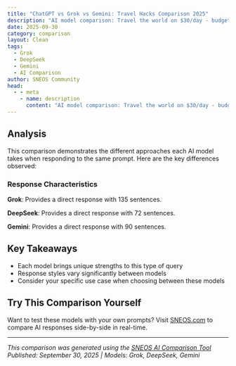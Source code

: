 ```yaml
---
title: "ChatGPT vs Grok vs Gemini: Travel Hacks Comparison 2025"
description: "AI model comparison: Travel the world on $30/day - budget travel secrets..."
date: 2025-09-30
category: comparison
layout: Clean
tags:
  - Grok
  - DeepSeek
  - Gemini
  - AI Comparison
author: SNEOS Community
head:
  - - meta
    - name: description
      content: "AI model comparison: Travel the world on $30/day - budget travel secrets..."
---
```


<ChatComparison
  title="ChatGPT vs Grok vs Gemini: Travel Hacks Comparison 2025"
  prompt="Travel the world on $30/day - budget travel secrets"
  :responses='{
    "Grok": "Traveling the world on $30 a day is absolutely possible with careful planning, a minimalist mindset, and a willingness to embrace budget travel strategies. This amount will vary in feasibility depending on the destination (e.g., Southeast Asia vs. Western Europe), but I\u2019ll outline universal tips and secrets to make it work in most places. The key is to prioritize low-cost destinations, be flexible, and cut expenses on accommodation, food, transport, and activities. Let\u2019s break it down with a daily budget goal of $30 (or about $900/month).\n\n---\n\n### **1. Choose Affordable Destinations**\nSome regions are inherently cheaper for travelers. Focus on countries where the cost of living is low and the exchange rate works in your favor. Examples include:\n- **Southeast Asia**: Thailand, Vietnam, Cambodia, Laos, Indonesia ($15-25/day possible)\n- **South Asia**: India, Nepal, Sri Lanka ($10-20/day possible)\n- **Central America**: Guatemala, Nicaragua, Honduras ($20-30/day possible)\n- **Eastern Europe**: Romania, Bulgaria, Ukraine (before current conflicts, check safety) ($25-30/day possible)\n- **Africa**: Morocco, Egypt (outside tourist traps), parts of East Africa like Tanzania ($20-30/day possible)\n\n**Avoid**: Western Europe, North America, Australia, Japan, and major tourist hubs in peak season unless you\u2019ve mastered extreme budget hacks (more on this later).\n\n**Secret**: Use resources like Numbeo.com to compare costs of living and daily expenses in different countries. Also, check exchange rates on XE.com to see where your money stretches furthest.\n\n---\n\n### **2. Accommodation: $5-10/day**\nAccommodation is one of the biggest expenses, but you can drastically reduce costs with these options:\n- **Hostels**: Dorm beds in budget hostels cost $3-10/night in affordable regions. Use Hostelworld or Booking.com to find deals.\n- **Couchsurfing**: Stay with locals for free via Couchsurfing.com. It\u2019s a cultural exchange, so be respectful and contribute (e.g., cook a meal or share a small gift).\n- **Work Exchanges**: Platforms like Workaway.info or WWOOF let you trade a few hours of work (e.g., hostel cleaning, farm help) for free accommodation and sometimes meals. Cost: ~$0.\n- **Camping**: In safe areas, camp for free or at low-cost sites (bring a lightweight tent). Check local laws on wild camping.\n- **House Sitting**: Platforms like TrustedHousesitters.com connect you with homeowners needing pet or house care while they\u2019re away. You stay for free (though memberships cost ~$100/year, so plan long-term stays to make it worth it).\n\n**Secret**: Travel during off-peak seasons for lower hostel rates. Also, book directly with hostels for discounts (avoid booking fees on third-party sites).\n\n---\n\n### **3. Food: $5-10/day**\nEating cheaply doesn\u2019t mean starving\u2014it means eating like a local.\n- **Street Food**: In places like Thailand or India, a meal from a street vendor costs $1-3. It\u2019s fresh, authentic, and often safer than you think (look for busy stalls with locals eating).\n- **Local Markets**: Buy fresh produce, bread, or snacks from markets and cook if you have access to a hostel kitchen. Example: A day\u2019s worth of groceries in Vietnam might cost $3-5.\n- **Avoid Restaurants**: Especially in tourist areas where prices are inflated. If you must, share meals with fellow travelers to split costs.\n- **Free Food**: Join free food-sharing events via apps like Olio or look for \u201Cpay-what-you-want\u201D community meals in some cities. Also, some hostels offer free breakfast\u2014maximize it!\n\n**Secret**: Carry a reusable water bottle and refill it (check if tap water is safe or use a filter like LifeStraw). Avoid bottled water ($1-2/day adds up). Also, learn basic recipes (rice, lentils, veggies) for cheap, nutritious meals.\n\n---\n\n### **4. Transportation: $3-5/day**\nGetting around cheaply requires patience and flexibility.\n- **Local Transport**: Use public buses, shared taxis (e.g., tuk-tuks in Asia, matatus in Africa), or trains over private cabs or tourist shuttles. Example: A local bus in India might cost $0.50 vs. $5 for a taxi.\n- **Walk or Bike**: In small towns or cities, walk everywhere or rent a bike for $1-2/day. It\u2019s free exercise and lets you explore hidden spots.\n- **Hitchhiking**: In safe, culturally accepting areas (e.g., parts of Europe or New Zealand), hitchhiking can save money. Always prioritize safety\u2014travel with a companion and trust your instincts.\n- **Slow Travel**: Stay in one place longer to reduce transport costs. Moving every few days racks up fares. Plus, locals often offer discounts for extended stays.\n- **Budget Flights**: Use Skyscanner or Google Flights to find dirt-cheap regional flights (e.g., $20-50 flights in Asia via AirAsia). Book in advance and be flexible with dates.\n\n**Secret**: Overnight buses or trains save on accommodation costs. Sleep while you travel! Also, join ride-sharing apps like BlaBlaCar for cheap intercity rides in some regions.\n\n---\n\n### **5. Activities \u0026 Sightseeing: $2-5/day**\nYou don\u2019t need expensive tours to experience a place.\n- **Free Attractions**: Many cities have free museums (e.g., free entry days), parks, markets, and festivals. Research ahead on sites like Lonely Planet or local blogs.\n- **Walking Tours**: Join free walking tours (tip-based, usually $1-3) in major cities to learn history and meet people.\n- **Off-the-Beaten-Path**: Skip overpriced tourist traps (e.g., $30 entry to famous temples) and explore lesser-known sites for free or a small fee.\n- **Cultural Immersion**: Spend time with locals\u2014join community events, attend local markets, or volunteer. Often free and more meaningful.\n\n**Secret**: Use apps like Meetup.com to find free local events or connect with residents for insider tips on cheap or free things to do.\n\n---\n\n### **6. Miscellaneous: $2-5/day**\nThis covers internet, laundry, toiletries, visas, and unexpected costs.\n- **Internet**: Use free Wi-Fi at hostels, cafes, or libraries. If you need data, buy a cheap local SIM card (e.g., $5 for 1GB in many countries).\n- **Laundry**: Wash clothes by hand in hostel sinks or use cheap local laundromats ($1-2/load).\n- **Visas**: Research visa costs and opt for countries with free or low-cost entry (e.g., visa-free for many passports in Southeast Asia). Use e-visas to save on processing fees.\n- **Emergency Fund**: Keep a small reserve for unexpected expenses, but aim to stick to the daily budget.\n\n**Secret**: Travel light to avoid baggage fees\u2014bring a 40L backpack with essentials only. Also, barter for small items or services in markets where it\u2019s culturally accepted.\n\n---\n\n### **Sample Daily Budget Breakdown ($30/day)**\n- **Accommodation**: $8 (hostel dorm or Couchsurfing with a small contribution)\n- **Food**: $9 (street food for breakfast $2, lunch $3, dinner $4)\n- **Transport**: $4 (local bus or walking most of the time)\n- **Activities**: $4 (free attractions or small entry fees)\n- **Miscellaneous**: $5 (internet, small purchases, buffer)\n\n**Note**: In cheaper countries like India or Vietnam, you might spend closer to $15-20/day, allowing you to save for pricier destinations or splurges.\n\n---\n\n### **Additional Budget Travel Secrets**\n1. **Travel Off-Season**: Prices for flights, hostels, and tours drop during shoulder or low seasons (e.g., Southeast Asia during monsoon, Europe in late fall).\n2. **Volunteering**: Beyond Workaway, volunteer with local NGOs or hostels for free room and board. It\u2019s rewarding and cost-saving.\n3. **Minimal Gear**: Invest in durable, multi-use items (e.g., a good backpack, water filter, lightweight sleeping bag) to avoid replacement costs.\n4. **Earn While Traveling**: Freelance online (writing, graphic design, tutoring) via platforms like Upwork or Fiverr to offset costs. Even $10/day extra helps.\n5. **Group Travel**: Team up with other backpackers to split costs on transport, food, or accommodation rentals.\n\n---\n\n### **Challenges \u0026 How to Overcome Them**\n- **Burnout**: Living on $30/day can be exhausting. Take breaks in cheaper areas to recharge, and treat yourself occasionally (e.g., a $5 massage in Thailand).\n- **Safety**: Budget travel often means less secure areas. Research neighborhoods, avoid flashy displays of wealth, and trust your gut.\n- **Health**: Cheap food or poor sanitation can lead to illness. Carry a basic first-aid kit, stick to busy food stalls, and get travel insurance (e.g., World Nomads, ~$50/month).\n- **Language Barriers**: Use translation apps like Google Translate and learn basic phrases to haggle or ask for help.\n\n---\n\n### **Where to Start**\n- **Plan Your Route**: Start in a cheap region like Southeast Asia. A sample 3-month route could be Thailand ($20/day), Vietnam ($18/day), and Cambodia ($20/day).\n- **Set a Monthly Budget**: Aim for $900/month ($30 x 30 days). Track spending with apps like Trail Wallet or Splitwise.\n- **Build a Small Buffer**: Save $500-1,000 for emergencies or visa/flight costs before you leave.\n\n**Final Secret**: Budget travel is about experiences, not luxury. Embrace the simplicity\u2014sleeping",
    "DeepSeek": "Of course! Traveling the world on $30 a day is not only possible, it\u0027s an incredibly rewarding way to experience the world. It requires a mindset shift from a *vacation* (comfort, luxury) to an *adventure* (experience, immersion).\n\nHere are the budget travel secrets to make it happen.\n\n### The Golden Rule: The Three Big Levers\n\nYour daily budget is dominated by three expenses. Master these, and you\u0027ve won the game.\n\n1.  **Location, Location, Location:** Where you go determines your baseline cost.\n2.  **Accommodation:** This is your biggest fixed cost.\n3.  **Food \u0026 Drink:** The easiest area to blow your budget or save a fortune.\n\n---\n\n### Secret #1: Choose Your Destinations Wisely\n\nFor a $30/day budget, you must focus on regions where your money goes far. Europe, Australia, and Japan will be nearly impossible. Instead, think:\n\n*   **Southeast Asia:** Thailand, Vietnam, Cambodia, Laos, Indonesia (outside of Bali\u0027s main areas), The Philippines. This is the holy grail of budget travel.\n*   **South Asia:** Nepal, India, Sri Lanka, Bangladesh.\n*   **Central America:** Guatemala, Nicaragua, El Salvador, Honduras (with caution).\n*   **South America:** Bolivia, Peru (outside of Machu Picchu tours), Colombia, Ecuador.\n*   **Eastern Europe:** Albania, Bosnia \u0026 Herzegovina, Ukraine (check safety), Georgia, Armenia. (Tighter, but possible).\n*   **Parts of Africa:** Morocco, Egypt, Kenya (on a tight backpacker trail).\n\n**Pro Tip:** Use a site like [Nomad List](https://nomadlist.com/) to quickly compare the cost of living in cities worldwide.\n\n---\n\n### Secret #2: Slash Your Accommodation Costs\n\nThis is your #1 expense to optimize.\n\n*   **Hostels are Your Best Friend:** A dorm bed is the single cheapest way to sleep. It\u0027s not just about saving money; it\u0027s about meeting other travelers, sharing tips, and finding companions. Use apps like **Hostelworld**.\n*   **Guesthouses \u0026 Homestays:** In many cheap countries, family-run guesthouses can be even cheaper than hostels and offer a more authentic experience.\n*   **Work Exchanges (The Game Changer):** Websites like **Workaway** and **Worldpackers** connect you with hosts who provide free room and board (and sometimes meals) in exchange for a few hours of work per day. This could be hostel work, farming, teaching English, or animal care. **This can reduce your daily cost to near zero.**\n*   **Couchsurfing:** The original sharing economy platform. Stay with locals for free. It requires a good profile, trust, and social skills, but it\u0027s an incredible cultural experience.\n*   **Camping:** If you have the gear and are in a suitable location, wild camping is free. Always check local laws.\n\n---\n\n### Secret #3: Eat \u0026 Drink Like a Local\n\nDon\u0027t fall into the tourist restaurant trap.\n\n*   **Street Food is King:** It\u0027s cheap, delicious, fresh, and where the locals eat. A meal from a street vendor can cost $1-$3 in Southeast Asia.\n*   **Local Markets:** Buy fresh fruit, bread, and snacks from markets for a cheap breakfast and lunch.\n*   **Avoid Imported Drinks:** A bottle of imported beer or wine will destroy your budget. Drink local beer, rum, or just stick with water.\n*   **Cook Your Own Meals:** If your hostel has a kitchen, use it! Cooking pasta, rice, and vegetables with a group is incredibly cheap.\n*   **Carry a Reusable Water Bottle:** In countries where tap water isn\u0027t safe, buy the largest, cheapest jugs of water you can find and refill your bottle. Better yet, carry a **water filter/purifier bottle** like a Grayl or Lifestraw.\n\n---\n\n### Secret #4: Master Cheap (or Free) Transportation\n\n*   **Walk Everywhere:** The best way to see a city and it\u0027s free.\n*   **Public Transportation:** Buses, trains, and local \u0022chicken buses\u0022 are a fraction of the cost of taxis or tours.\n*   **Overnight Buses/Trains:** This is a classic budget secret. You save the cost of a night\u0027s accommodation *and* cover long distances. A double win.\n*   **Ride-Sharing:** Use apps like **BlaBlaCar** (popular in Europe and Latin America) to catch a ride with someone going your way for a small fee.\n*   **Budget Airlines:** In regions like Europe and Asia, carriers like Ryanair and AirAsia can be absurdly cheap if you book in advance and travel with carry-on only.\n\n---\n\n### Secret #5: Find Free \u0026 Cheap Entertainment\n\nYou don\u0027t need expensive tours to have a rich experience.\n\n*   **Free Walking Tours:** These are available in most major cities worldwide. You tip the guide at the end what you think it was worth (usually $5-$10 is great).\n*   **Hiking \u0026 Nature:** Beaches, mountains, and forests are almost always free to explore.\n*   **Museum Free Days:** Most cities have museums that are free or \u0022pay what you wish\u0022 on one specific day of the week or month. Do your research.\n*   **People-Watching:** Grab a cheap coffee or beer from a store, find a park or a bustling square, and just watch the world go by. It\u0027s the best show in town.\n\n---\n\n### Putting It All Together: A Sample $30 Day in Vietnam\n\nLet\u0027s see how the math works in a budget-friendly country:\n\n*   **Accommodation:** Dorm Bed in a good hostel - **$6**\n*   **Food:**\n    *   Breakfast: Banh Mi (Vietnamese sandwich) from a street stall - **$1.50**\n    *   Lunch: Bowl of Pho (noodle soup) - **$2**\n    *   Dinner: Com Tam (broken rice with pork) \u0026 a local beer - **$4**\n*   **Transport:** Scooter rental for the day (split with one friend) - **$3**\n*   **Activities:** Exploring ancient ruins, visiting a local market, swimming at the beach - **$0**\n*   **Miscellaneous:** Water, snacks, a smoothie - **$3.50**\n\n**Total: $20**\n\nYou even have $10 left over for a splurge\u2014a massage, a museum entry, or a few more beers! This is the power of choosing the right location and adopting the local lifestyle.\n\n### Final Pro-Tips \u0026 Mindset\n\n*   **Travel Slow:** The more you move, the more you spend on transportation. Staying in one place for a week allows you to get weekly rental discounts and really learn the cheap local spots.\n*   **Be Flexible:** Use apps like Skyscanner and search for flights to \u0022Everywhere\u0022 to find the cheapest destinations from your location.\n*   **Embrace the Adventure:** The \u0022hardship\u0022 of budget travel\u2014the crowded buses, the street food, the shared dorms\u2014often becomes the source of your best stories and most genuine connections.\n\nIt\u0027s not about being cheap; it\u0027s about being resourceful. It\u0027s a passport to a deeper, more authentic, and ultimately more liberating way to see the world. Happy travels",
    "Gemini": "Traveling the world on $30 a day is definitely achievable, but it requires careful planning, resourcefulness, and a willingness to embrace a more basic travel style.  Here\u0027s a breakdown of the secrets to make it happen:\n\n**1.  Planning \u0026 Research is Key:**\n\n*   **Destination Choice is Paramount:**\n    *   **Southeast Asia (Vietnam, Thailand, Cambodia, Laos, Indonesia, Malaysia):**  These are classic budget destinations for a reason. Food, accommodation, and transportation are incredibly affordable.\n    *   **Eastern Europe (Poland, Czech Republic, Hungary, Romania, Bulgaria, Albania):**  Much more budget-friendly than Western Europe.\n    *   **Central America (Guatemala, Nicaragua, Honduras, El Salvador):** Offer stunning landscapes and culture at lower prices.\n    *   **South America (Bolivia, Ecuador, Peru, Colombia):**  Be aware of safety concerns in some areas, but can be done cheaply.\n    *   **Consider off-season travel:** Prices for flights and accommodation plummet during the shoulder seasons (spring and fall) or the low season.\n\n*   **Deep Dive into Costs:** Before you even book a flight, research the average cost of:\n    *   **Accommodation:** Hostels, guesthouses, camping.\n    *   **Food:** Street food, local markets, self-catering.\n    *   **Transportation:** Local buses, trains (if affordable), hitchhiking (use caution).\n    *   **Activities:** Free walking tours, hiking, local festivals.\n\n*   **Use Travel Apps and Websites:**\n    *   **Skyscanner, Google Flights, Momondo:**  Compare flight prices.  Be flexible with dates and airports.\n    *   **Hostelworld, Booking.com, Agoda:**  Find budget-friendly accommodation.\n    *   **Rome2Rio:**  Plan transportation routes.\n    *   **Budget Your Trip:**  A fantastic resource to see average daily costs for various destinations.\n\n**2.  Accommodation Savings:**\n\n*   **Hostels:**  Your best friend. Dorm rooms are the cheapest option, allowing you to meet other travelers and often include basic amenities like kitchens.\n*   **Couchsurfing:**  Stay with locals for free! It\u0027s also a great way to get insider tips and immerse yourself in the culture. Be sure to read profiles carefully and choose hosts with good reviews.\n*   **Camping:** If you enjoy the outdoors, camping can be extremely budget-friendly, especially if you have your own gear.  Check for campsites and permits in advance.\n*   **Guesthouses and Homestays:**  In many countries, locally-run guesthouses and homestays are more affordable than hotels and offer a more authentic experience.\n*   **Overnight Transportation:**  Taking overnight buses or trains saves you a night\u0027s accommodation cost and gets you to your next destination.  This works well in some regions.\n\n**3.  Food and Drink Strategies:**\n\n*   **Embrace Street Food:** Street food is often delicious, authentic, and incredibly cheap. Research reputable vendors and be mindful of food safety.\n*   **Cook Your Own Meals:** Take advantage of hostel kitchens and local markets.  Buy groceries and prepare your own meals to save a significant amount of money. Focus on inexpensive staples like rice, beans, lentils, and local produce.\n*   **Eat Like a Local:** Avoid tourist traps and restaurants that cater to Western tastes. Find where the locals eat, and you\u0027ll get the best prices and the most authentic food.\n*   **Drink Tap Water (Where Safe):**  Invest in a reusable water bottle and fill it up whenever possible.  If the tap water isn\u0027t safe, buy large bottles of water from supermarkets instead of individual bottles from tourist shops.  Consider a water filter bottle for added safety.\n*   **Limit Alcohol:**  Alcohol can quickly eat into your budget. If you want to drink, opt for local beers or wines, which are usually cheaper.\n\n**4.  Transportation Tricks:**\n\n*   **Walk, Cycle, or Use Public Transportation:**  Avoid taxis and Uber as much as possible.  Walk whenever you can, rent a bicycle for longer distances, and use local buses, trams, and subways.\n*   **Hitchhiking (Use Caution):**  Hitchhiking can be a great way to save money and meet interesting people, but it\u0027s important to be aware of the risks and take necessary precautions.  Research the safety of hitchhiking in the region you\u0027re traveling to.\n*   **Long-Distance Buses:**  Buses are often the cheapest way to travel long distances, especially in developing countries.  Be prepared for long rides and potential delays.\n*   **Train Travel (Budget Options):** In some regions (like Eastern Europe or parts of Asia), train travel can be surprisingly affordable.  Look for overnight train options to save on accommodation.\n*   **Consider \u0022Slow Travel\u0022:**  Stay in one place longer and explore the surrounding area. This reduces transportation costs and allows you to experience a destination more deeply.\n*   **Local Airlines:** In some regions (like Southeast Asia), local budget airlines can offer very cheap flights if booked in advance.\n\n**5.  Activities and Entertainment on a Shoestring:**\n\n*   **Free Activities:**  Take advantage of free walking tours, visit parks and gardens, hike in nature, explore local markets, and attend free festivals and events.\n*   **Museum Free Days:** Many museums offer free admission on certain days or evenings.\n*   **Negotiate Prices:**  In many countries, bargaining is expected, especially in markets and for transportation. Be polite and respectful, but don\u0027t be afraid to haggle for a better price.\n*   **Exchange Services:** Offer to teach English, help with gardening, or provide other services in exchange for accommodation or food.\n*   **Entertainment with Locals:**  Make friends with locals and participate in their activities. This is a great way to experience the culture and have fun without spending a lot of money.\n*   **Learn Basic Phrases:** Knowing a few basic phrases in the local language can help you connect with people, negotiate prices, and get off the beaten path.\n*   **Pack Light:**  Avoid checked baggage fees by packing only essentials in a carry-on bag.\n\n**6.  Financial Strategies:**\n\n*   **Track Your Spending:**  Use a budgeting app or spreadsheet to track your expenses and make sure you\u0027re staying on track.\n*   **Avoid ATM Fees:**  Withdraw larger sums of money less frequently to minimize ATM fees.  Research banks that offer fee-free international withdrawals.\n*   **Use a Travel Credit Card:**  Choose a credit card with no foreign transaction fees and travel rewards.\n*   **Consider Travel Insurance:**  Travel insurance is essential for protecting yourself against unexpected events, such as medical emergencies, lost luggage, and trip cancellations.\n*   **Set Up a Contingency Fund:**  It\u0027s always a good idea to have a contingency fund to cover unexpected expenses.\n\n**7.  Mental Attitude:**\n\n*   **Be Flexible and Adaptable:**  Things don\u0027t always go according to plan when traveling on a budget. Be prepared to adjust your plans and go with the flow.\n*   **Be Open-Minded:**  Embrace new cultures, try new foods, and be open to meeting new people.\n*   **Be Patient:**  Traveling on a budget can be challenging at times. Be patient with yourself and with others.\n*   **Focus on Experiences, Not Things:**  Remember that the most valuable travel experiences are often the ones that don\u0027t cost a lot of money.\n\n**Important Considerations:**\n\n*   **Safety:** Prioritize safety.  Research potential risks and take precautions to protect yourself from theft, scams, and other dangers.  Share your itinerary with someone back home.\n*   **Visas:**  Research visa requirements for each country you plan to visit and apply for visas in advance.\n*   **Health:** Consult with your doctor about necessary vaccinations and medications. Pack a basic first-aid kit.\n*   **Sustainability:**  Be mindful of your impact on the environment and local communities.  Choose eco-friendly accommodation and transportation options, support local businesses, and respect local customs.\n\nTraveling the world on $30 a day is a challenge, but it\u0027s definitely possible. It requires careful planning, resourcefulness, and a willingness to embrace a more basic travel style. The rewards are immense: You\u0027ll experience the world in a more authentic way, meet incredible people, and create memories that will last a lifetime. Good luck!\n"
  }'
  published-date="13:03"
/>

## Analysis

This comparison demonstrates the different approaches each AI model takes when responding to the same prompt. Here are the key differences observed:

### Response Characteristics

**Grok**: Provides a direct response with 135 sentences. 

**DeepSeek**: Provides a direct response with 72 sentences. 

**Gemini**: Provides a direct response with 90 sentences. 

## Key Takeaways

- Each model brings unique strengths to this type of query
- Response styles vary significantly between models
- Consider your specific use case when choosing between these models

## Try This Comparison Yourself

Want to test these models with your own prompts? Visit [SNEOS.com](https://sneos.com) to compare AI responses side-by-side in real-time.

---

*This comparison was generated using the [SNEOS AI Comparison Tool](https://sneos.com)*
*Published: September 30, 2025 | Models: Grok, DeepSeek, Gemini*
